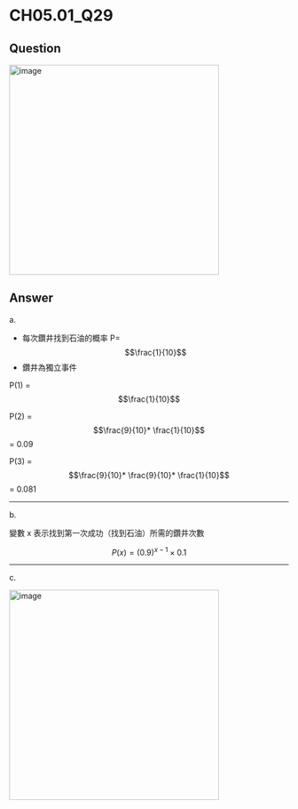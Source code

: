 # CH05.01_Q29

## Question

<img width="378" alt="image" src="https://github.com/user-attachments/assets/2c008df7-54de-40da-8091-8f5b71eaeca8">

## Answer
a.
- 每次鑽井找到石油的概率 P= $$\frac{1}{10}$$
- 鑽井為獨立事件

P(1) = $$\frac{1}{10}$$

P(2) = $$\frac{9}{10}* \frac{1}{10}$$ = 0.09

P(3) = $$\frac{9}{10}* \frac{9}{10}* \frac{1}{10}$$ = 0.081

---

b.

變數 x 表示找到第一次成功（找到石油）所需的鑽井次數

$$P(x) = (0.9)^{x-1} \times 0.1$$

---

c.

<img width="378" alt="image" src="https://github.com/user-attachments/assets/7d23d8fa-3f48-4c1d-8751-b11b4e6e8fa1">
